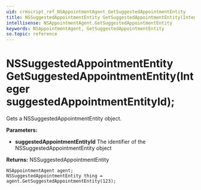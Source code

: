 ```yaml
---
uid: crmscript_ref_NSAppointmentAgent_GetSuggestedAppointmentEntity
title: NSSuggestedAppointmentEntity GetSuggestedAppointmentEntity(Integer suggestedAppointmentEntityId);
intellisense: NSAppointmentAgent.GetSuggestedAppointmentEntity
keywords: NSAppointmentAgent, GetSuggestedAppointmentEntity
so.topic: reference
---
```


# NSSuggestedAppointmentEntity GetSuggestedAppointmentEntity(Integer suggestedAppointmentEntityId);

Gets a NSSuggestedAppointmentEntity object.

**Parameters:**
 - **suggestedAppointmentEntityId** The identifier of the NSSuggestedAppointmentEntity object

**Returns:** NSSuggestedAppointmentEntity

```crmscript
NSAppointmentAgent agent;
NSSuggestedAppointmentEntity thing = agent.GetSuggestedAppointmentEntity(123);
```

